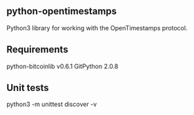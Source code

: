python-opentimestamps
---------------------

Python3 library for working with the OpenTimestamps protocol.


Requirements
------------

python-bitcoinlib v0.6.1
GitPython 2.0.8


Unit tests
----------

python3 -m unittest discover -v

